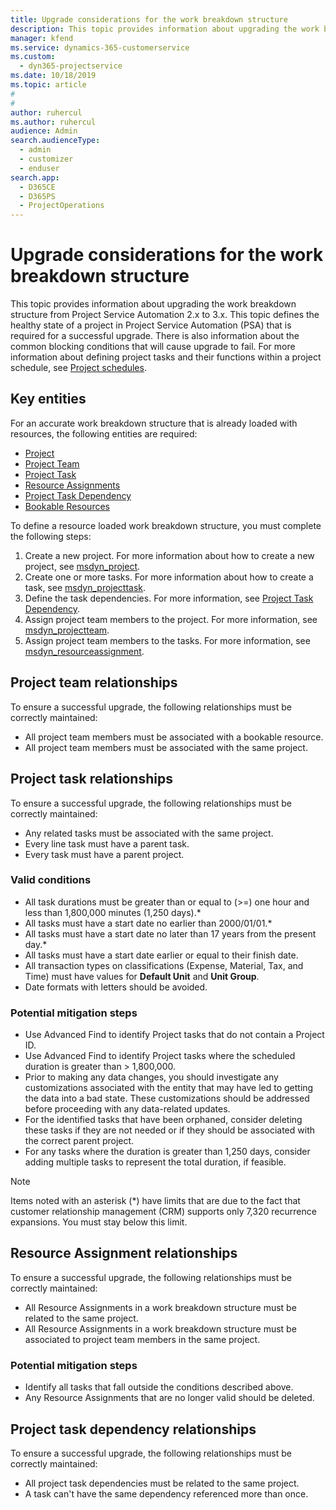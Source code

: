 ```yaml
---
title: Upgrade considerations for the work breakdown structure
description: This topic provides information about upgrading the work breakdown structure from Project Service Automation 2.x to 3.x.
manager: kfend
ms.service: dynamics-365-customerservice
ms.custom: 
  - dyn365-projectservice
ms.date: 10/18/2019
ms.topic: article
#
#
author: ruhercul
ms.author: ruhercul
audience: Admin
search.audienceType: 
  - admin
  - customizer
  - enduser
search.app: 
  - D365CE
  - D365PS
  - ProjectOperations
---
```




# Upgrade considerations for the work breakdown structure
This topic provides information about upgrading the work breakdown structure from Project Service Automation 2.x to 3.x. This topic defines the healthy state of a project in Project Service Automation (PSA) that is required for a successful upgrade. There is also information about the common blocking conditions that will cause upgrade to fail. For more information about defining project tasks and their functions within a project schedule, see [Project schedules](project-creating.md).

## Key entities
For an accurate work breakdown structure that is already loaded with resources, the following entities are required:

- [Project](https://docs.microsoft.com/dynamics365/customerengagement/on-premises/developer/entities/msdyn_project)
- [Project Team](https://docs.microsoft.com/dynamics365/customerengagement/on-premises/developer/entities/msdyn_projectteam)
- [Project Task](https://docs.microsoft.com/en-us/dynamics365/customerengagement/on-premises/developer/entities/msdyn_projecttask)
- [Resource Assignments](https://docs.microsoft.com/dynamics365/customerengagement/on-premises/developer/entities/msdyn_resourceassignment)
- [Project Task Dependency](https://docs.microsoft.com/dynamics365/customerengagement/on-premises/developer/entities/msdyn_projecttaskdependency)
- [Bookable Resources](https://docs.microsoft.com/dynamics365/customerengagement/on-premises/developer/entities/bookableresource)

To define a resource loaded work breakdown structure, you must complete the following steps:

1. Create a new project. For more information about how to create a new project, see [msdyn_project](https://docs.microsoft.com/dynamics365/customerengagement/on-premises/developer/entities/msdyn_project).
2. Create one or more tasks. For more information about how to create a task, see [msdyn_projecttask](https://docs.microsoft.com/dynamics365/customerengagement/on-premises/developer/entities/msdyn_projecttask).
3. Define the task dependencies. For more information, see [Project Task Dependency](https://docs.microsoft.com/dynamics365/customerengagement/on-premises/developer/entities/msdyn_projecttaskdependency).
4. Assign project team members to the project. For more information, see [msdyn_projectteam](https://docs.microsoft.com/dynamics365/customerengagement/on-premises/developer/entities/msdyn_projectteam).
5. Assign project team members to the tasks. For more information, see [msdyn_resourceassignment](https://docs.microsoft.com/dynamics365/customerengagement/on-premises/developer/entities/msdyn_resourceassignment).

## Project team relationships

To ensure a successful upgrade, the following relationships must be correctly maintained:
- All project team members must be associated with a bookable resource.
- All project team members must be associated with the same project. 

## Project task relationships
To ensure a successful upgrade, the following relationships must be correctly maintained:

- Any related tasks must be associated with the same project.
- Every line task must have a parent task.
- Every task must have a parent project.

### Valid conditions

- All task durations must be greater than or equal to (>=) one hour and less than 1,800,000 minutes (1,250 days).*
- All tasks must have a start date no earlier than 2000/01/01.*
- All tasks must have a start date no later than 17 years from the present day.*
- All tasks must have a start date earlier or equal to their finish date.
- All transaction types on classifications (Expense, Material, Tax, and Time) must have values for **Default Unit** and **Unit Group**.
- Date formats with letters should be avoided.

### Potential mitigation steps
- Use Advanced Find to identify Project tasks that do not contain a Project ID.
- Use Advanced Find to identify Project tasks where the scheduled duration is greater than > 1,800,000.
- Prior to making any data changes, you should investigate any customizations associated with the entity that may have led to getting the data into a bad state. These customizations should be addressed before proceeding with any data-related updates.
- For the identified tasks that have been orphaned, consider deleting these tasks if they are not needed or if they should be associated with the correct parent project.
- For any tasks where the duration is greater than 1,250 days, consider adding multiple tasks to represent the total duration, if feasible.

> [!NOTE]
> Items noted with an asterisk (\*) have limits that are due to the fact that customer relationship management (CRM) supports only 7,320 recurrence expansions. You must stay below this limit.

## Resource Assignment relationships
To ensure a successful upgrade, the following relationships must be correctly maintained:

- All Resource Assignments in a work breakdown structure must be related to the same project.
- All Resource Assignments in a work breakdown structure must be associated to project team members in the same project.

### Potential mitigation steps
- Identify all tasks that fall outside the conditions described above.  
- Any Resource Assignments that are no longer valid should be deleted.

## Project task dependency relationships
To ensure a successful upgrade, the following relationships must be correctly maintained:

- All project task dependencies must be related to the same project.
- A task can't have the same dependency referenced more than once.
